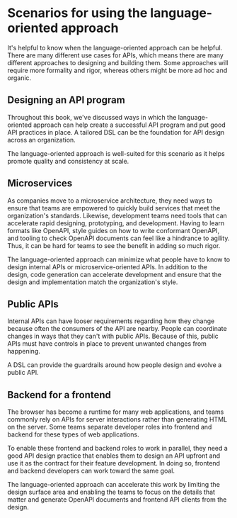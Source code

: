 # Scenarios for using the language-oriented approach

It's helpful to know when the language-oriented approach can be helpful. There are many different use cases for APIs, which means there are many different approaches to designing and building them. Some approaches will require more formality and rigor, whereas others might be more ad hoc and organic.

## Designing an API program

Throughout this book, we've discussed ways in which the language-oriented approach can help create a successful API program and put good API practices in place. A tailored DSL can be the foundation for API design across an organization.

The language-oriented approach is well-suited for this scenario as it helps promote quality and consistency at scale.

## Microservices

As companies move to a microservice architecture, they need ways to ensure that teams are empowered to quickly build services that meet the organization's standards. Likewise, development teams need tools that can accelerate rapid designing, prototyping, and development. Having to learn formats like OpenAPI, style guides on how to write conformant OpenAPI, and tooling to check OpenAPI documents can feel like a hindrance to agility. Thus, it can be hard for teams to see the benefit in adding so much rigor.

The language-oriented approach can minimize what people have to know to design internal APIs or microservice-oriented APIs. In addition to the design, code generation can accelerate development and ensure that the design and implementation match the organization's style.

## Public APIs

Internal APIs can have looser requirements regarding how they change because often the consumers of the API are nearby. People can coordinate changes in ways that they can't with public APIs. Because of this, public APIs must have controls in place to prevent unwanted changes from happening.

A DSL can provide the guardrails around how people design and evolve a public API. 

## Backend for a frontend

The browser has become a runtime for many web applications, and teams commonly rely on APIs for server interactions rather than generating HTML on the server. Some teams separate developer roles into frontend and backend for these types of web applications.

To enable these frontend and backend roles to work in parallel, they need a good API design practice that enables them to design an API upfront and use it as the contract for their feature development. In doing so, frontend and backend developers can work toward the same goal.

The language-oriented approach can accelerate this work by limiting the design surface area and enabling the teams to focus on the details that matter and generate OpenAPI documents and frontend API clients from the design.